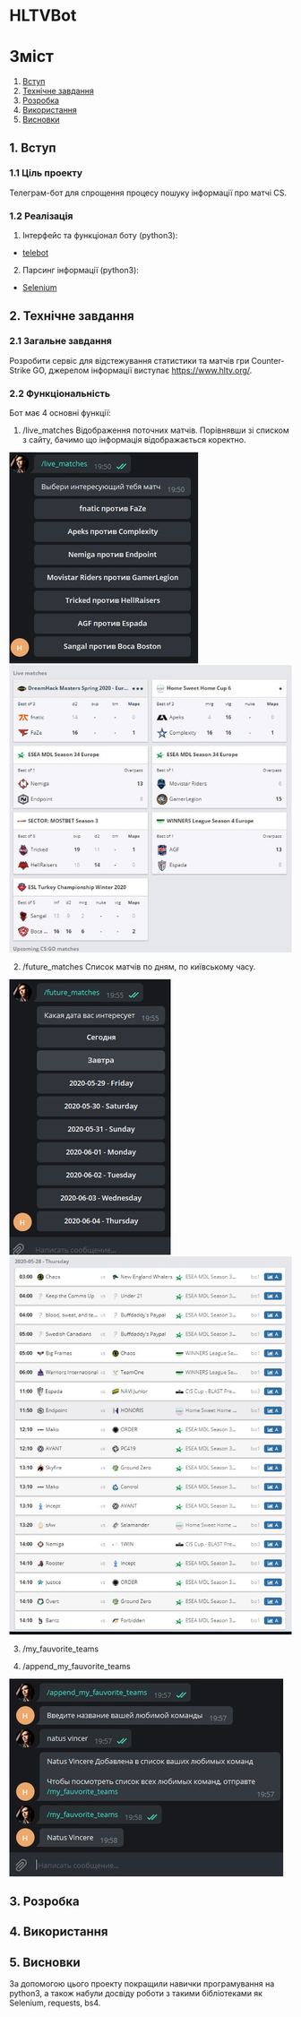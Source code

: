 # HLTVBot

# Зміст

1. [Вступ](#introduction)
2. [Технічне завдання](#techtask)
3. [Розробка](#development)
4. [Використання](#howto)
5. [Висновки](#conclusion)


##  1. Вступ <a name="introduction"></a>
### 1.1 Ціль проекту

Телеграм-бот для спрощення процесу пошуку інформації про матчі CS.

### 1.2 Реалізація

1. Інтерфейс та функціонал боту (python3):
* [telebot](https://pypi.org/project/telebot/)

2. Парсинг інформації (python3):
*  [Selenium](https://selenium-python.readthedocs.io/)

## 2. Технічне завдання <a name="techtask"></a>

### 2.1 Загальне завдання

Розробити сервіс для відстежування статистики та матчів гри Counter-Strike GO, джерелом інформації виступає https://www.hltv.org/. 

### 2.2 Функціональність
 
 Бот має 4 основні функції:
 1. /live_matches 
 Відображення поточних матчів. Порівнявши зі списком з сайту, бачимо що інформація відображається коректно.
 
 ![Альтернативный текст](https://github.com/CLII412/ipz2/blob/master/screenshots/live_command.jpg?raw=true)
 ![Альтернативный текст](https://github.com/CLII412/ipz2/blob/master/screenshots/live_page.jpg?raw=true)
 
 2. /future_matches 
 Список матчів по дням, по київському часу.
 
 ![Альтернативный текст](https://github.com/CLII412/ipz2/blob/master/screenshots/future.jpg?raw=true)
 ![Альтернативный текст](https://github.com/CLII412/ipz2/blob/master/screenshots/future_page.jpg?raw=true)
 
 3. /my_fauvorite_teams 
 
 4. /append_my_fauvorite_teams  
 
 ![Альтернативный текст](https://github.com/CLII412/ipz2/blob/master/screenshots/append_command.jpg?raw=true)
 
 

## 3. Розробка  <a name="development"></a>

## 4. Використання  <a name="howto"></a> 

## 5. Висновки  <a name="conclusion"></a> 

За допомогою цього проекту покращили навички програмування на python3, а також набули досвіду роботи з такими бібліотеками як Selenium, requests, bs4.

